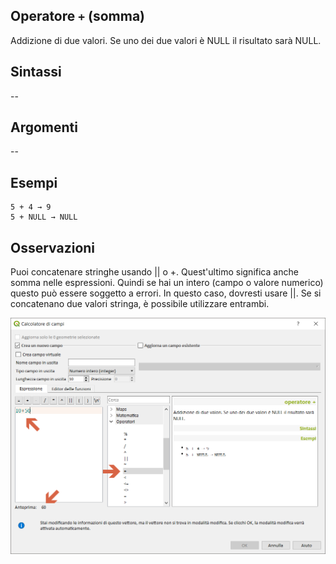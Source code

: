 ## Operatore `+` (somma)

Addizione di due valori. Se uno dei due valori è NULL il risultato sarà NULL.

## Sintassi

--

## Argomenti
--
## Esempi
```
5 + 4 → 9
5 + NULL → NULL
```

## Osservazioni

Puoi concatenare stringhe usando || o +. Quest'ultimo significa anche somma nelle espressioni. Quindi se hai un intero (campo o valore numerico) questo può essere soggetto a errori. In questo caso, dovresti usare ||. Se si concatenano due valori stringa, è possibile utilizzare entrambi.

<img src="/img/operatori/somma1.png">